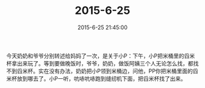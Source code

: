 ﻿---
title: "2015-6-25"
date: 2015-6-25 21:45:00
tags: 文字
categories: 爸爸
---
今天奶奶和爷爷分别转述给妈妈了一次，是关于小P：下午，小P把米桶里的舀米杯拿出来玩了。等到要做晚饭时，爷爷，奶奶，做饭阿姨三个人无论怎么找，都找不到舀米杯。实在没有办法，奶奶把小P领到米桶边，问他，PP你把米桶里面的舀米杯放到哪去了。小P一听，吭哧吭哧跑到缝纫机下面，把舀米杯找了出来。